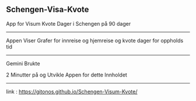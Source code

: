 ## Schengen-Visa-Kvote



App for Visum Kvote Dager i Schengen på 90 dager

---------

Appen Viser Grafer 
for innreise og hjemreise
og kvote dager for oppholds tid

--------

Gemini Brukte 

2 Minutter på og Utvikle Appen
for dette Innholdet

-----------

link : https://gitonos.github.io/Schengen-Visum-Kvote/
